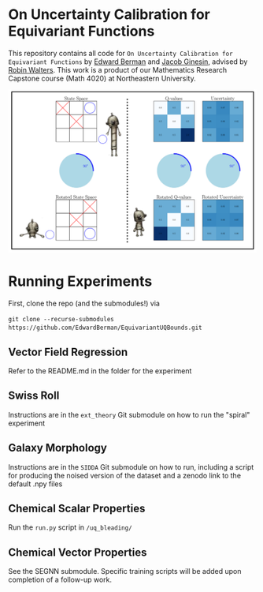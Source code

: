 # On Uncertainty Calibration for Equivariant Functions

This repository contains all code for `On Uncertainty Calibration for Equivariant Functions` by [Edward Berman](https://ebrmn.space/) and [Jacob Ginesin](https://jakegines.in/), advised by [Robin Walters](https://www.robinwalters.com/). This work is a product of our Mathematics Research Capstone course (Math 4020) at Northeastern University. 

![image](assets/background.png)

# Running Experiments

First, clone the repo (and the submodules!) via

`git clone --recurse-submodules https://github.com/EdwardBerman/EquivariantUQBounds.git`

## Vector Field Regression

Refer to the README.md in the folder for the experiment

## Swiss Roll

Instructions are in the `ext_theory` Git submodule on how to run the "spiral" experiment

## Galaxy Morphology

Instructions are in the `SIDDA` Git submodule on how to run, including a script for producing the noised version of the dataset and a zenodo link to the default .npy files

## Chemical Scalar Properties

Run the `run.py` script in `/uq_bleading/`

## Chemical Vector Properties

See the SEGNN submodule. Specific training scripts will be added upon completion of a follow-up work.
